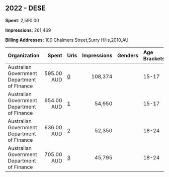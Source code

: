 ## 2022 - DESE 
**Spent**: 2,590.00

**Impressions**: 261,469

**Billing Addresses**: 100 Chalmers Street,Surry Hills,2010,AU

|Organization|Spent|Urls|Impressions|Genders|Age Brackets|Country Codes|
|:---|---:|:---|---:|:---|:---|:---|
|Australian Government Department of Finance|595.00 AUD|[0](https://www.snap.com/political-ads/asset/dfaa037d357406409e2bfa596a3006dd69ec2aa79349d3346a82ca09838e7573?mediaType=mp4)|108,374||15-17|australia|
|Australian Government Department of Finance|654.00 AUD|[1](https://www.snap.com/political-ads/asset/dfaa037d357406409e2bfa596a3006dd69ec2aa79349d3346a82ca09838e7573?mediaType=mp4)|54,950||15-17|australia|
|Australian Government Department of Finance|636.00 AUD|[2](https://www.snap.com/political-ads/asset/dfaa037d357406409e2bfa596a3006dd69ec2aa79349d3346a82ca09838e7573?mediaType=mp4)|52,350||18-24|australia|
|Australian Government Department of Finance|705.00 AUD|[3](https://www.snap.com/political-ads/asset/dfaa037d357406409e2bfa596a3006dd69ec2aa79349d3346a82ca09838e7573?mediaType=mp4)|45,795||18-24|australia|

